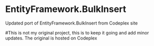 # EntityFramework.BulkInsert
Updated port of EntityFramework.BulkInsert from Codeplex site

#This is not my original project, this is to keep it going and add minor updates.  The original is hosted on Codeplex

